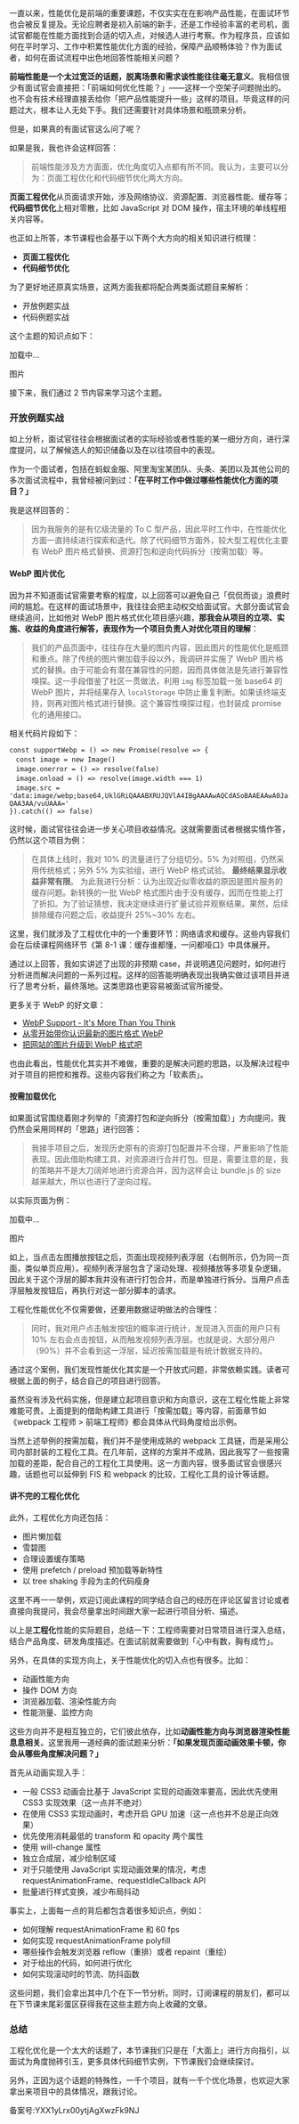 一直以来，性能优化是前端的重要课题，不仅实实在在影响产品性能，在面试环节也会被反复提及。无论应聘者是初入前端的新手，还是工作经验丰富的老司机，面试官都能在性能方面找到合适的切入点，对候选人进行考察。作为程序员，应该如何在平时学习、工作中积累性能优化方面的经验，保障产品顺畅体验？作为面试者，如何在面试流程中出色地回答性能相关问题？

**前端性能是一个太过宽泛的话题，脱离场景和需求谈性能往往毫无意义**。我相信很少有面试官会直接把：「前端如何优化性能？」——这样一个空架子问题抛出的。也不会有技术经理直接丢给你「把产品性能提升一些」这样的项目。毕竟这样的问题过大，根本让人无处下手。我们还需要针对具体场景和瓶颈来分析。

但是，如果真的有面试官这么问了呢？

如果是我，我也许会这样回答：

>   
> 前端性能涉及方方面面，优化角度切入点都有所不同。我认为，主要可以分为：页面工程优化和代码细节优化两大方向。

**页面工程优化**从页面请求开始，涉及网络协议、资源配置、浏览器性能、缓存等；**代码细节优化**上相对零散，比如 JavaScript 对 DOM 操作，宿主环境的单线程相关内容等。

也正如上所答，本节课程也会基于以下两个大方向的相关知识进行梳理：

- **页面工程优化**
- **代码细节优化**

为了更好地还原真实场景，这两方面我都将配合两类面试题目来解析：

- 开放例题实战
- 代码例题实战

这个主题的知识点如下：

加载中...

图片

接下来，我们通过 2 节内容来学习这个主题。

### 开放例题实战

如上分析，面试官往往会根据面试者的实际经验或者性能的某一细分方向，进行深度提问，以了解候选人的知识储备以及在以往项目中的表现。

作为一个面试者，包括在蚂蚁金服、阿里淘宝某团队、头条、美团以及其他公司的多次面试流程中，我曾经被问到过：**「在平时工作中做过哪些性能优化方面的项目？」**

我是这样回答的：

>   
> 因为我服务的是有亿级流量的 To C 型产品，因此平时工作中，在性能优化方面一直持续进行探索和迭代。除了代码细节方面外，较大型工程优化主要有 WebP 图片格式替换、资源打包和逆向代码拆分（按需加载）等。

#### WebP 图片优化

因为并不知道面试官需要考察的程度，以上回答可以避免自己「侃侃而谈」浪费时间的尴尬。在这样的面试场景中，我往往会把主动权交给面试官。大部分面试官会继续追问，比如他对 WebP 图片格式优化项目感兴趣，**那我会从项目的立项、实施、收益的角度进行解答，表现作为一个项目负责人对优化项目的理解**：

>   
> 我们的产品页面中，往往存在大量的图片内容，因此图片的性能优化是瓶颈和重点。除了传统的图片懒加载手段以外，我调研并实施了 WebP 图片格式的替换。由于可能会有潜在兼容性的问题，因而具体做法是先进行兼容性嗅探。这一手段借鉴了社区一贯做法，利用 `img` 标签加载一张 base64 的 WebP 图片，并将结果存入 `localStorage` 中防止重复判断。如果该终端支持，则再对图片格式进行替换。这个兼容性嗅探过程，也封装成 promise 化的通用接口。

相关代码片段如下：

`const supportWebp = () => new Promise(resolve => {`  
   `const image = new Image()`  
   `image.onerror = () => resolve(false)`  
   `image.onload = () => resolve(image.width === 1)`  
   `image.src = 'data:image/webp;base64,UklGRiQAAABXRUJQVlA4IBgAAAAwAQCdASoBAAEAAwA0JaQAA3AA/vuUAAA='`  
`}).catch(() => false)`

这时候，面试官往往会进一步关心项目收益情况。这就需要面试者根据实情作答，仍然以这个项目为例：

> 在具体上线时，我对 10\% 的流量进行了分组切分。5\% 为对照组，仍然采用传统格式；另外 5\% 为实验组，进行 WebP 格式试验。 **最终结果显示收益非常有限**。 为此我进行分析：认为出现近似零收益的原因是图片服务的缓存问题。新转换的一批 WebP 格式图片由于没有缓存，因而在性能上打了折扣。为了验证猜想，我决定继续进行扩量试验并观察结果。果然，后续排除缓存问题之后，收益提升 25\%\~30\% 左右。

这里，我们就涉及了工程优化中的一个重要环节：网络请求和缓存。这些内容我们会在后续课程网络环节《第 8-1 课：缓存谁都懂，一问都哑口》中具体展开。

通过以上回答，我如实讲述了出现的非预期 case，并说明遇见问题时，如何进行分析进而解决问题的一系列过程。这样的回答能明确表现出我确实做过该项目并进行了思考分析，最终落地。这类思路也更容易被面试官所接受。

更多关于 WebP 的好文章：

- [WebP Support - It's More Than You Think](https://www.keycdn.com/support/webp-support)
- [从零开始带你认识最新的图片格式 WebP](http://www.uisdc.com/image-format-webp-introduction)
- [把网站的图片升级到 WebP 格式吧](https://segmentfault.com/a/1190000007482148)

也由此看出，性能优化其实并不难做，重要的是解决问题的思路，以及解决过程中对于项目的把控和推荐。这些内容我们称之为「软素质」。

#### 按需加载优化

如果面试官围绕着刚才列举的「资源打包和逆向拆分（按需加载）」方向提问，我仍然会采用同样的「思路」进行回答：

> 我接手项目之后，发现历史原有的资源打包配置并不合理，严重影响了性能表现。因此借助构建工具，对资源进行合并打包。但是，需要注意的是，我的策略并不是大刀阔斧地进行资源合并，因为这样会让 bundle.js 的 size 越来越大，所以也进行了逆向过程。

以实际页面为例：

加载中...

图片

如上，当点击左图播放按钮之后，页面出现视频列表浮层（右侧所示，仍为同一页面，类似单页应用）。视频列表浮层包含了滚动处理、视频播放等多项复杂逻辑，因此关于这个浮层的脚本我并没有进行打包合并，而是单独进行拆分。当用户点击浮层触发按钮后，再执行对这一部分脚本的请求。

工程化性能优化不仅需要做，还要用数据证明做法的合理性：

> 同时，我对用户点击触发按钮的概率进行统计，发现进入页面的用户只有 10\% 左右会点击按钮，从而触发视频列表浮层。也就是说，大部分用户（90\%）并不会看到这一浮层，延迟按需加载是有统计数据支持的。

通过这个案例，我们发现性能优化其实是一个开放式问题，非常依赖实践。读者可根据上面的例子，结合自己的项目进行回答。

虽然没有涉及代码实施，但是建立起项目意识和方向意识，这在工程化性能上非常难能可贵。上面提到的借助构建工具进行「按需加载」等内容，前面章节如《webpack 工程师 > 前端工程师》都会具体从代码角度给出示例。

当然上述举例的按需加载，我们并不是使用成熟的 webpack 工具链，而是采用公司内部封装的工程化工具。在几年前，这样的方案并不成熟，因此我写了一些按需加载的差距，配合自己的工程化工具使用。这一方面内容，很多面试官会很感兴趣，话题也可以延伸到 FIS 和 webpack 的比较，工程化工具的设计等话题。

#### 讲不完的工程化优化

此外，工程优化方向还包括：

- 图片懒加载
- 雪碧图
- 合理设置缓存策略
- 使用 prefetch / preload 预加载等新特性
- 以 tree shaking 手段为主的代码瘦身

这里不再一一举例，欢迎订阅此课程的同学结合自己的经历在评论区留言讨论或者直接向我提问，我会尽量拿出时间跟大家一起进行项目分析、描述。

以上是**工程化**性能的实际题目，总结一下：工程师需要对日常项目进行深入总结，结合产品角度、研发角度描述。在面试前就需要做到「心中有数，胸有成竹」。

另外，在具体的实现方向上，关于性能优化的切入点也有很多。比如：

- 动画性能方向
- 操作 DOM 方向
- 浏览器加载、渲染性能方向
- 性能测量、监控方向

这些方向并不是相互独立的，它们彼此依存，比如**动画性能方向与浏览器渲染性能息息相关**。这里我用一道经典的面试题来分析：**「如果发现页面动画效果卡顿，你会从哪些角度解决问题？」**

首先从动画实现入手：

- 一般 CSS3 动画会比基于 JavaScript 实现的动画效率要高，因此优先使用 CSS3 实现效果（这一点并不绝对）
- 在使用 CSS3 实现动画时，考虑开启 GPU 加速（这一点也并不总是正向效果）
- 优先使用消耗最低的 transform 和 opacity 两个属性
- 使用 will-change 属性
- 独立合成层，减少绘制区域
- 对于只能使用 JavaScript 实现动画效果的情况，考虑 requestAnimationFrame、requestIdleCallback API
- 批量进行样式变换，减少布局抖动

事实上，上面每一点的背后都包含着很多知识点，例如：

- 如何理解 requestAnimationFrame 和 60 fps
- 如何实现 requestAnimationFrame polyfill
- 哪些操作会触发浏览器 reflow（重排）或者 repaint（重绘）
- 对于给出的代码，如何进行优化
- 如何实现滚动时的节流、防抖函数

这些问题，我们会拿出其中几个在下一节分析。同时，订阅课程的朋友们，都可以在下节课末尾彩蛋区获得我在这些主题方向上收藏的文章。

### 总结

工程化优化是一个太大的话题了，本节课我们只是在「大面上」进行方向指引，以面试为角度抛砖引玉，更多具体代码细节实例，下节课我们会继续探讨。

另外，正因为这个话题的特殊性，一千个项目，就有一千个优化场景，也欢迎大家拿出来项目中的具体情况，跟我讨论。  
  

备案号:YXX1yLrx00ytjAgXwzFk9NJ